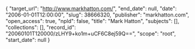 {
  "target_url": "http://www.markhatton.com/", 
  "end_date": null, 
  "date": "2006-01-01T12:00:00", 
  "slug": 38666320, 
  "publisher": "markhatton.com", 
  "open_access": true, 
  "npld": false, 
  "title": "Mark Hatton", 
  "subjects": [], 
  "collections": [], 
  "record_id": "20060101T120000/zLHY9+ko1m+uCF6C8ej59Q==", 
  "scope": "root", 
  "start_date": null
}

